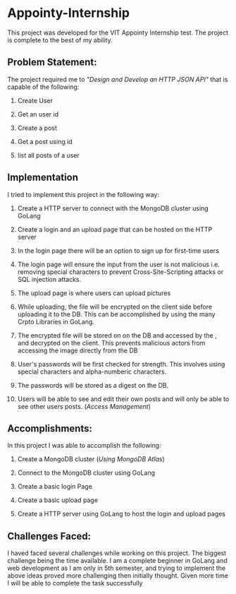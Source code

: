 # Appointy-Internship

This project was developed for the VIT Appointy Internship test. The project is complete to the best of my ability. 

## Problem Statement:

The project required me to *"Design and Develop an HTTP JSON API"* that is capable of the following:

1. Create User

2. Get an user id

3. Create a post

4. Get a post using id

5. list all posts of a user

## Implementation

I tried to implement this project in the following way:

1. Create a HTTP server to connect with the MongoDB cluster using GoLang

2. Create a login and an upload page that can be hosted on the HTTP server

3. In the login page there will be an option to sign up for first-time users

4. The login page will ensure the input from the user is not malicious i.e. removing special characters to prevent Cross-Site-Scripting attacks or SQL injection attacks.

5. The upload page is where users can upload pictures

5. While uploading, the file will be encrypted on the client side before uploading it to the DB. This can be accomplished by using the many Crpto Libraries in GoLang. 

6. The encrypted file will be stored on on the DB and accessed by the , and decrypted on the client. This prevents malicious actors from accessing the image directly from the DB

7.  User's passwords will be first checked for strength. This involves using special characters and alpha-numberic characters.

8. The passwords will be stored as a digest on the DB. 

9. Users will be able to see and edit their own posts and will only be able to see other users posts. (*Access Management*)
 
## Accomplishments:

In this project I was able to accomplish the following:

1. Create a MongoDB cluster (*Using MongoDB Atlas*)

2. Connect to the MongoDB cluster using GoLang

3. Create a basic login Page 

4. Create a basic upload page

5. Create a HTTP server using GoLang to host the login and upload pages

## Challenges Faced:

I haved faced several challenges while working on this project. The biggest challenge being the time available. I am a complete beginner in GoLang and web development as I am only in 5th semester, and trying to implement the above ideas proved more challenging then initially thought. Given more time I will be able to complete the task successfully
